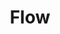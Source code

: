 ---
order: 3
title: "Flow"
description: "A mobile application to focus or what matters"
image: "./banner.png"
skills:
    - Flutter
    - Firebase
    - Figma
external: "https://github.com/robsel118/flow"
github: "https://github.com/robsel118/flow"
internal: ""
---